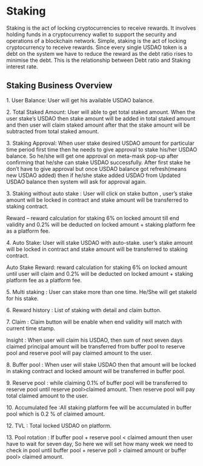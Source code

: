 # Staking

Staking is the act of locking cryptocurrencies to receive rewards. It involves holding funds in a cryptocurrency wallet to support the security and operations of a blockchain network. Simple, staking is the act of locking cryptocurrency to receive rewards. Since every single USDAO token is a debt on the system we have to reduce the reward as the debt ratio rises to minimise the debt. This is the relationship between Debt ratio and Staking interest rate.

## Staking Business Overview

1\. User Balance: User will get his available USDAO balance.

2\. Total Staked Amount: User will able to get total staked amount. When the user stake’s USDAO then stake amount will be added in total staked amount and then user will claim staked amount after that the stake amount will be subtracted from total staked amount.

3\. Staking Approval: When user stake desired USDAO amount for particular time period first time then he needs to give approval to stake his/her USDAO balance. So he/she will get one approval on meta-mask pop-up after confirming that he/she can stake USDAO successfully. After first stake he don’t have to give approval but once USDAO balance got refresh(means new USDAO added) then if he/she stake added USDAO from Updated USDAO balance then system will ask for approval again.

3\. Staking without auto stake : User will click on stake button , user’s stake amount will be locked in contract and stake amount will be transferred to staking contract.

Reward – reward calculation for staking 6% on locked amount till end validity and 0.2% will be deducted on locked amount + staking platform fee as a platform fee.

4\. Auto Stake: User will stake USDAO with auto-stake. user’s stake amount will be locked in contract and stake amount will be transferred to staking contract.

Auto Stake Reward: reward calculation for staking 6% on locked amount until user will claim and 0.2% will be deducted on locked amount + staking platform fee as a platform fee.

5\. Multi staking : User can stake more than one time. He/She will get stakeId for his stake.

6\. Reward history : List of staking with detail and claim button.

7\. Claim : Claim button will be enable when end validity will match with current time stamp.

Insight : When user will claim his USDAO, then sum of next seven days claimed principal amount will be transferred from buffer pool to reserve pool and reserve pool will pay claimed amount to the user.

8\. Buffer pool : When user will stake USDAO then that amount will be locked in staking contract and locked amount will be transferred in buffer pool.

9\. Reserve pool : while claiming 0.1% of buffer pool will be transferred to reserve pool until reserve pool>claimed amount. Then reserve pool will pay total claimed amount to the user.

10\. Accumulated fee :All staking platform fee will be accumulated in buffer pool which is 0.2 % of claimed amount.

12\. TVL : Total locked USDAO on platform.

13\. Pool rotation : If buffer pool + reserve pool < claimed amount then user have to wait for seven day, So here we will set how many week we need to check in pool until buffer pool + reserve poll > claimed amount or buffer pool> claimed amount.

